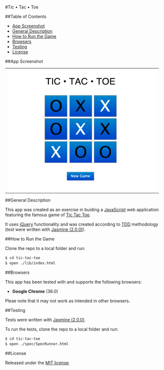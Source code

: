 #Tic • Tac • Toe

##Table of Contents

* [App Screenshot](#app-screenshot)
* [General Description](#general-description)
* [How to Run the Game](#how-to-run-the-game)
* [Browsers](#browsers)
* [Testing](#testing)
* [License](#license)


##App Screenshot

<table>
	<tr>
		<td align="center">
			<a href="https://raw.githubusercontent.com/nadavmatalon/tic-tac-toe/master/public/images/tic-tac-toe-screenshot.png">
				<img src="/public/images/tic-tac-toe-screenshot.png" width="500" height="400" />
			</a>
		</td>
	</tr>
</table>


##General Description

This app was created as an exercise in buiding a 
[JavaScript](http://en.wikipedia.org/wiki/JavaScript) web application featuring the 
famous game of [Tic Tac Toe](http://en.wikipedia.org/wiki/Tic-tac-toe).

It uses [jQuery](http://jquery.com) functionality and was created according to 
[TDD](http://en.wikipedia.org/wiki/Test-driven_development) methodology 
(test were written with [Jasmine (2.0.0)](http://jasmine.github.io/2.0/introduction.html)). 


##How to Run the Game

Clone the repo to a local folder and run:

```bash
$ cd tic-tac-toe
$ open ./lib/index.html
```

##Browsers

This app has been tested with and supports the following browsers:

* __Google Chrome__ (36.0)

Pleae note that it may not work as intended in other browsers.


##Testing

Tests were written with [Jasmine (2.0.0)](http://jasmine.github.io/2.0/introduction.html).

To run the tests, clone the repo to a local folder and run:

```bash
$ cd tic-tac-toe
$ open ./spec/SpecRunner.html
```

##License

<p>Released under the <a href="http://www.opensource.org/licenses/MIT">MIT license</a>.</p>

